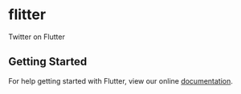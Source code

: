 # flitter

Twitter on Flutter

## Getting Started

For help getting started with Flutter, view our online
[documentation](https://flutter.io/).
